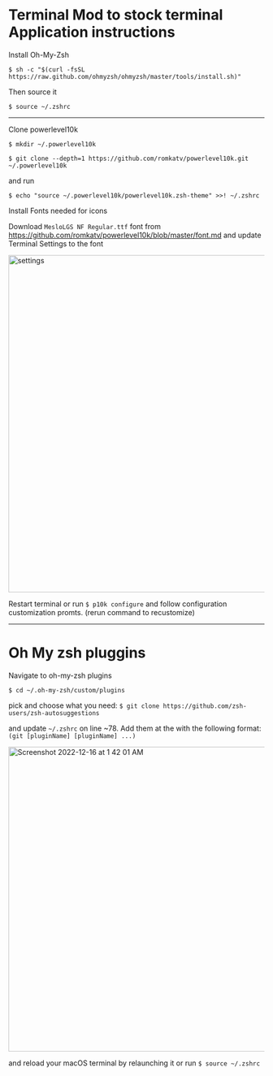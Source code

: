 # Terminal Mod to stock terminal Application instructions

Install Oh-My-Zsh

`$ sh -c "$(curl -fsSL https://raw.github.com/ohmyzsh/ohmyzsh/master/tools/install.sh)"`

Then source it

`$ source ~/.zshrc`

---

Clone powerlevel10k

`$ mkdir ~/.powerlevel10k`

`$ git clone --depth=1 https://github.com/romkatv/powerlevel10k.git ~/.powerlevel10k`

and run 

`$ echo "source ~/.powerlevel10k/powerlevel10k.zsh-theme" >>! ~/.zshrc`

Install Fonts needed for icons 

Download `MesloLGS NF Regular.ttf` font from https://github.com/romkatv/powerlevel10k/blob/master/font.md and update Terminal Settings to the font

<img width="664" alt="settings" src="https://user-images.githubusercontent.com/7378560/208035393-a55768d9-f325-4413-8d9a-c0adfaceb85e.png">

Restart terminal or run `$ p10k configure` and follow configuration customization promts. (rerun command to recustomize)

--- 

# Oh My zsh pluggins

Navigate to oh-my-zsh plugins

`$ cd ~/.oh-my-zsh/custom/plugins`

pick and choose what you need:
`$ git clone https://github.com/zsh-users/zsh-autosuggestions`

and update `~/.zshrc` on line ~78. Add them at the with the following format: `(git [pluginName] [pluginName] ...)`

<img width="600" alt="Screenshot 2022-12-16 at 1 42 01 AM" src="https://user-images.githubusercontent.com/7378560/208038490-46073fea-def0-413a-b23d-7302c1157eff.png">

and reload your macOS terminal by relaunching it or run `$ source ~/.zshrc`




